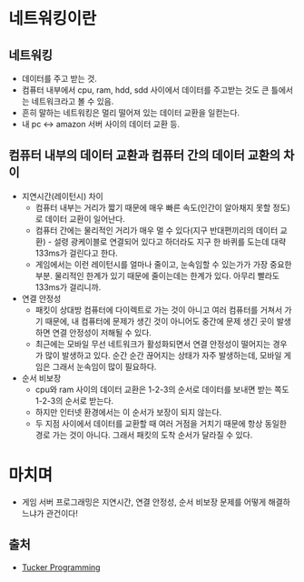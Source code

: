# 네트워킹이란

## 네트워킹 

- 데이터를 주고 받는 것.
- 컴퓨터 내부에서 cpu, ram, hdd, sdd 사이에서 데이터를 주고받는 것도 큰 틀에서는 네트워크라고 볼 수 있음.
- 흔히 말하는 네트워킹은 멀리 떨어져 있는 데이터 교환을 일컫는다.
- 내 pc <-> amazon 서버  사이의 데이터 교환 등.



## 컴퓨터 내부의 데이터 교환과 컴퓨터 간의 데이터 교환의 차이

- 지연시간(레이턴시) 차이
  - 컴퓨터 내부는 거리가 짧기 때문에 매우 빠른 속도(인간이 알아채지 못할 정도)로 데이터 교환이 일어난다.
  - 컴퓨터 간에는 물리적인 거리가 매우 멀 수 있다(지구 반대편끼리의 데이터 교환) - 설령 광케이블로 연결되어 있다고 하더라도 지구 한 바퀴를 도는데 대략 133ms가 걸린다고 한다.
  - 게임에서는 이런 레이턴시를 얼마나 줄이고, 눈속임할 수 있는가가 가장 중요한 부분. 물리적인 한계가 있기 때문에 줄이는데는 한계가 있다. 아무리 빨라도 133ms가 걸리니까.
- 연결 안정성
  - 패킷이 상대방 컴퓨터에 다이렉트로 가는 것이 아니고 여러 컴퓨터를 거쳐서 가기 때문에, 내 컴퓨터에 문제가 생긴 것이 아니어도 중간에 문제 생긴 곳이 발생하면 연결 안정성이 저해될 수 있다.
  - 최근에는 모바일 무선 네트워크가 활성화되면서 연결 안정성이 떨어지는 경우가 많이 발생하고 있다. 순간 순간 끊어지는 상태가 자주 발생하는데, 모바일 게임은 그래서 눈속임이 많이 필요하다.
- 순서 비보장
  - cpu와 ram 사이의 데이터 교환은 1-2-3의 순서로 데이터를 보내면 받는 쪽도 1-2-3의 순서로 받는다.
  - 하지만 인터넷 환경에서는 이 순서가 보장이 되지 않는다.
  - 두 지점 사이에서 데이터를 교환할 때 여러 거점을 거치기 때문에 항상 동일한 경로 가는 것이 아니다. 그래서 패킷의 도착 순서가 달라질 수 있다.



# 마치며

- 게임 서버 프로그래밍은 지연시간, 연결 안정성, 순서 비보장 문제를 어떻게 해결하느냐가 관건이다!





## 출처

- [Tucker Programming](https://youtu.be/lAhAdnsIN6I)